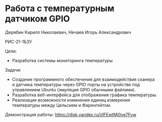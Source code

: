 # Работа с температурным датчиком GPIO
Дерябин Кирилл Николаевич, Нечаев Игорь Александрович

РИС-21-1БЗУ

Цели:
- Разработка системы мониторинга температуры

Задачи:
- Создание программного обеспечения для взаимодействия сканера и датчика температуры через GPIO порты на устройстве под управлением Ubuntu (эмуляция GPIO обычными файлами).
- Разработка веб-интерфейса для отображения графика температуры.
- Реализация возможности изменения единиц измерения температуры между Цельсием и Фаренгейтом.

Демонстрация работы: https://disk.yandex.ru/i/lFEwtMj0ve7Fvw